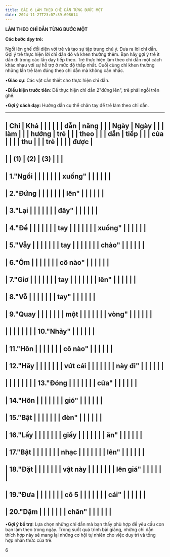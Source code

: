 ```yaml
---
title: BÀI 6 LÀM THEO CHỈ DẪN TỪNG BƯỚC MỘT
date: 2024-11-27T23:07:39.698614
---
```


**LÀM THEO CHỈ DẪN TỪNG BƯỚC MỘT**

**Các bước dạy trẻ:**

Ngồi lên ghế đối diện với trẻ và tạo sự tập trung chú ý. Đưa ra lời
chỉ dẫn. Gợi ý trẻ thực hiện lời chỉ dẫn đó và khen thưởng thêm. Bạn
hãy gợi ý trẻ ít dần đi trong các lần dạy tiếp theo. Trẻ thực hiện làm
theo chỉ dẫn một cách khác nhau với sự hỗ trợ ở mức độ thấp nhất. Cuối
cùng chỉ khen thưởng những lần trẻ làm đúng theo chỉ dẫn mà không cần
nhắc.

•**Giáo cụ**: Các vật cần thiết cho thực hiện chỉ dẫn.

•**Điều kiện trước tiên**: Để thực hiện chỉ dẫn 2"đứng lên", trẻ phải
ngồi trên ghế.

•**Gợi ý cách dạy:** Hướng dẫn cụ thể chân tay để trẻ làm theo chỉ
dẫn.

-------------------------------------------------------------------------
| **Chỉ     | **Khả   |           |           |         |         |
| dẫn**     | năng    |           |           | **Ngày** | **Ngày** |
|           | làm     |           |           | **hướng | **trẻ   |
|           | theo    |           |           | dẫn**   | tiếp    |
|           | của     |           |           |           | thu     |
|           | trẻ**   |           |           |           | được**  |
-------------------------------------------------------------------------
|           | **(1)**   | **(2)**   | **(3)**   |           |           |
-------------------------------------------------------------------------
| 1."Ngồi |           |           |           |           |           |
| xuống"  |           |           |           |           |           |
-------------------------------------------------------------------------
| 2."Đứng |           |           |           |           |           |
| lên"    |           |           |           |           |           |
-------------------------------------------------------------------------
| 3."Lại  |           |           |           |           |           |
| đây"    |           |           |           |           |           |
-------------------------------------------------------------------------
| 4."Để   |           |           |           |           |           |
| tay     |           |           |           |           |           |
| xuống"  |           |           |           |           |           |
-------------------------------------------------------------------------
| 5."Vẫy  |           |           |           |           |           |
| tay     |           |           |           |           |           |
| chào"   |           |           |           |           |           |
-------------------------------------------------------------------------
| 6."Ôm   |           |           |           |           |           |
| cô nào" |           |           |           |           |           |
-------------------------------------------------------------------------
| 7."Giơ  |           |           |           |           |           |
| tay     |           |           |           |           |           |
| lên"    |           |           |           |           |           |
-------------------------------------------------------------------------
| 8."Vỗ   |           |           |           |           |           |
| tay"    |           |           |           |           |           |
-------------------------------------------------------------------------
| 9."Quay |           |           |           |           |           |
| một     |           |           |           |           |           |
| vòng"   |           |           |           |           |           |
-------------------------------------------------------------------------
|         |           |           |           |           |           |
| 10."Nhảy" |           |           |           |           |           |
-------------------------------------------------------------------------
| 11."Hôn |           |           |           |           |           |
| cô nào" |           |           |           |           |           |
-------------------------------------------------------------------------
| 12."Hãy |           |           |           |           |           |
| vứt cái |           |           |           |           |           |
| này đi" |           |           |           |           |           |
-------------------------------------------------------------------------
|         |           |           |           |           |           |
|  13."Đóng |           |           |           |           |           |
| cửa"    |           |           |           |           |           |
-------------------------------------------------------------------------
| 14."Hôn |           |           |           |           |           |
| gió"    |           |           |           |           |           |
-------------------------------------------------------------------------
| 15."Bật |           |           |           |           |           |
| đèn"    |           |           |           |           |           |
-------------------------------------------------------------------------
| 16."Lấy |           |           |           |           |           |
| giấy    |           |           |           |           |           |
| ăn"     |           |           |           |           |           |
-------------------------------------------------------------------------
| 17."Bật |           |           |           |           |           |
| nhạc    |           |           |           |           |           |
| lên"    |           |           |           |           |           |
-------------------------------------------------------------------------
| 18."Đặt   |           |           |           |           |           |
| vật này   |           |           |           |           |           |
| lên giá"  |           |           |           |           |           |
-------------------------------------------------------------------------
| 19."Đưa |           |           |           |           |           |
| cô 5    |           |           |           |           |           |
| cái"    |           |           |           |           |           |
-------------------------------------------------------------------------
| 20."Dậm |           |           |           |           |           |
| chân"   |           |           |           |           |           |
-------------------------------------------------------------------------

•**Gợi ý bổ trợ**: Lựa chọn những chỉ dẫn mà bạn thấy phù hợp để yêu
cầu con bạn làm theo trong ngày. Trong suốt quá trình bài giảng, những
chỉ dẫn thích hợp này sẽ mang lại những cơ hội tự nhiên cho việc duy
trì và tổng hợp nhận thức của trẻ.

6

